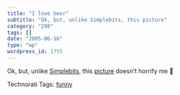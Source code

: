 ```yaml
---
title: "I love beer"
subtitle: "Ok, but, unlike Simplebits, this picture"
category: "298"
tags: []
date: "2005-06-16"
type: "wp"
wordpress_id: 1755
---
```

Ok, but, unlike [Simplebits](http://www.simplebits.com/), this [picture](http://www.rumborak.com/Accident.jpg) doesn’t horrify me 🙂

Technorati Tags: [funny](http://technorati.com/tag/funny)